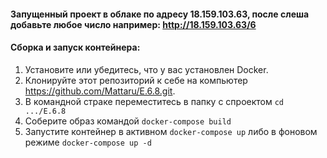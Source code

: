 #### Запущенный проект в облаке по адресу 18.159.103.63, после слеша добавьте любое число например: http://18.159.103.63/6
#### Сборка и запуск контейнера:
1. Установите или убедитесь, что у вас установлен Docker.
1. Клонируйте этот репозиторий к себе на компьютер https://github.com/Mattaru/E.6.8.git.
1. В командной страке переместитесь в папку с спроектом `cd .../E.6.8`
1. Соберите образ командой `docker-compose build`
1. Запустите контейнер в активном `docker-compose up` либо в фоновом режиме `docker-compose up -d`
